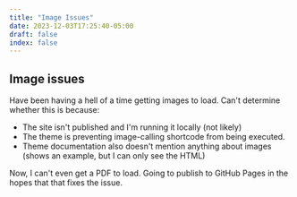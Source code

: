 ```yaml
---
title: "Image Issues"
date: 2023-12-03T17:25:40-05:00
draft: false
index: false
---
```


## Image issues

Have been having a hell of a time getting images to load. Can't determine whether this is because:

- The site isn't published and I'm running it locally (not likely)
- The theme is preventing image-calling shortcode from being executed.
- Theme documentation also doesn't mention anything about images (shows an example, but I can only see the HTML)

Now, I can't even get a PDF to load. Going to publish to GitHub Pages in the hopes that that fixes the issue. 